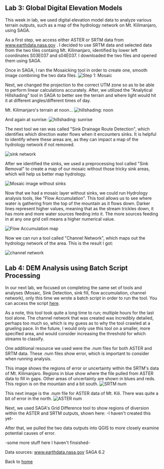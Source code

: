 ## Lab 3: Global Digital Elevation Models 

This week in lab, we used digital elevation model data to analyze various terrain outputs, such as a map of the hydrology network on Mt. Kilimanjaro, using SAGA.

As a first step, we access either ASTER or SRTM data from www.earthdata.nasa.gov . I decided to use SRTM data and selected data from the two tiles containg Mt. Kilimanjaro, identified by lower left coordinates S03E037 and s04E037. I downloaded the two files and opened them using SAGA. 

Once in SAGA, I ran the Mosaicking tool in order to create one, smooth image combining the two data files. 
![Step 1: Mosaic](Mosaic_1.png) 

Next, we changed the projection to the correct UTM zone so as to be able to perform linear calculations accurately. After, we utilized the "Analytical Hillshading" tool in SAGA to better see the terrain and where light would hit it at different angles/different times of day. 

Mt. Kilimanjaro's terrain at noon...
![hillshading: noon](hillshading1.png)

And again at sunrise:
![hillshading: sunrise](hillshading2.png)

The next tool we ran was called "Sink Drainage Route Detection", which identifies which direction water flows when it encounters sinks. It is helpful to identify where these areas are, as they can impact a map of the hydrology network if not removed.

![sink network](sinroute.png)

After we identified the sinks, we used a preprocessing tool called "Sink Removal" to create a map of our mosaic without those tricky sink areas, which will help us better map hydrology. 

![Mosaic image without sinks](Mosaic_nosink.png)

Now that we had a mosaic layer without sinks, we could run Hydrology analysis tools, like "Flow Accumulation". This tool allows us to see where water is gathering from the top of the mountain as it flows down. Darker lines represent higher values, meaning that as the stream trickles down, it has more and more water sources feeding into it. The more sources feeding in at any one grid cell means a higher numerical value. 

![Flow Accumulation map](flow_accumulation.png)

Now we can run a tool called "Channel Network", which maps out the hydrology network of the area. This is the result I got: 

![channel network](ChannelNetwork.png)


## Lab 4: DEM Analysis using Batch Script Processing 

In our next lab, we focused on completing the same set of tools and analyses (Mosaic, Sink Detection, sink fill, flow accumulation, channel network), only this time we wrote a batch script in order to run the tool. You can access the script [here](batch_asterelevation_analysis.bat). 

As a note, this tool took quite a long time to run; multiple hours for the last tool alone. The channel network that was created was incredibly detailed, perhaps too much so, which is my guess as to why the tool crawled at a grueling pace. In the future, I would only use this tool on a smaller, more specified area, and would consider increasing the threshold for which streams to classify. 

One additional resource we used were the .num files for both ASTER and SRTM data. These .num files show error, which is important to consider when running analysis. 

This image shows the regions of error or uncertainty within the SRTM's data of Mt. Kilimanjaro. Regions in blue show where the file pulled from ASTER data to fill in gaps. Other areas of uncertainty are shown in blues and reds. This region is on the mountain and a bit south. 
![SRTM num](SR_numanalysis(BETTER).png)

This next image is the .num file for ASTER data of Mt. Kili. There was quite a bit of error in the north. 
![ASTER num](AS_num_analysis.png)

Next, we used SAGA's Grid Difference tool to show regions of diversion within the ASTER and SRTM outputs, shown here: 
  -I haven't created this yet-
  
After that, we pulled the two data outputs into QGIS to more closely examine potential causes of error. 

-some more stuff here I haven't finsished-



Data sources: 
www.earthdata.nasa.gov
SAGA 6.2






Back to [home](index.md)
